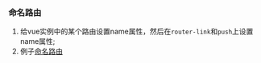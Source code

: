 ### 命名路由

1. 给vue实例中的某个路由设置name属性，然后在`router-link`和`push`上设置name属性;
2. 例子[命名路由](../images/命名路由.png)
